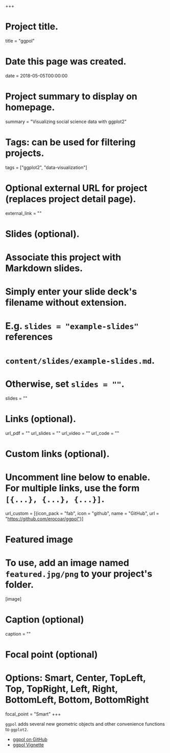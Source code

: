 +++
# Project title.
title = "ggpol"

# Date this page was created.
date = 2018-05-05T00:00:00

# Project summary to display on homepage.
summary = "Visualizing social science data with ggplot2"

# Tags: can be used for filtering projects.
tags = ["ggplot2", "data-visualization"]

# Optional external URL for project (replaces project detail page).
external_link = ""

# Slides (optional).
#   Associate this project with Markdown slides.
#   Simply enter your slide deck's filename without extension.
#   E.g. `slides = "example-slides"` references 
#   `content/slides/example-slides.md`.
#   Otherwise, set `slides = ""`.
slides = ""

# Links (optional).
url_pdf = ""
url_slides = ""
url_video = ""
url_code = ""

# Custom links (optional).
#   Uncomment line below to enable. For multiple links, use the form `[{...}, {...}, {...}]`.
url_custom = [{icon_pack = "fab", icon = "github", name = "GitHub", url = "https://github.com/erocoar/ggpol"}]

# Featured image
# To use, add an image named `featured.jpg/png` to your project's folder. 
[image]
  # Caption (optional)
  caption = ""
  
  # Focal point (optional)
  # Options: Smart, Center, TopLeft, Top, TopRight, Left, Right, BottomLeft, Bottom, BottomRight
  focal_point = "Smart"
+++

`ggpol` adds several new geometric objects and other convenience functions to `ggplot2`.

- [ggpol on GitHub](https://github.com/erocoar/ggpol)
- [ggpol Vignette](https://erocoar.github.io/ggpol/)
